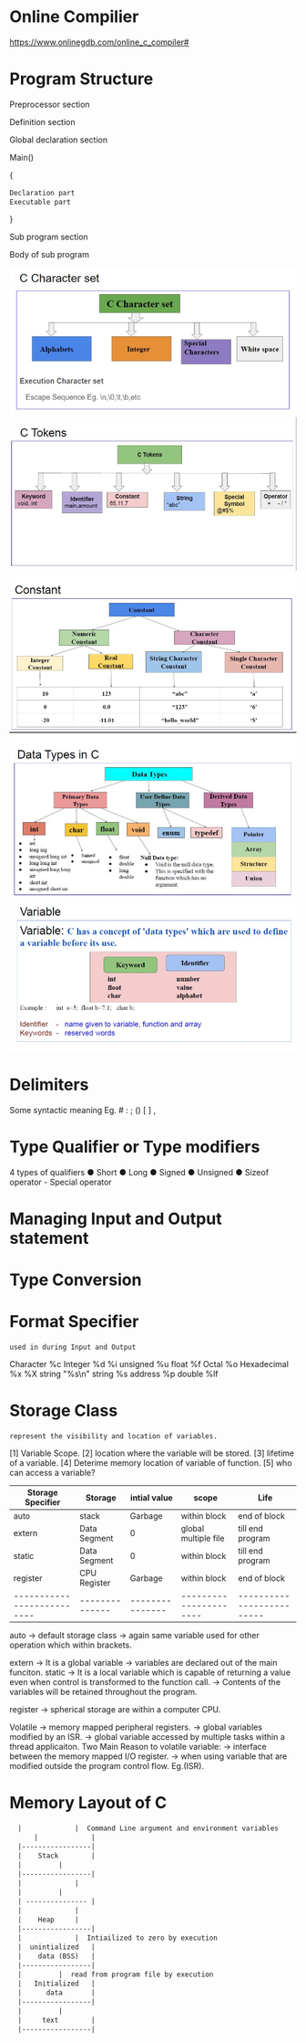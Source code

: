 # Online Compilier 
 https://www.onlinegdb.com/online_c_compiler# 

# Program Structure 

Preprocessor section

Definition section

Global declaration section

Main()

{

	Declaration part
	Executable part
	
}

Sub program section

Body of sub program

![Test Image 3](/Fundamentals/images/C_char_set.JPG)
![Test Image 4](/Fundamentals/images/C_tokens.JPG)
![Test Image 5](/Fundamentals/images/Constant.JPG)
![Test Image 6](/Fundamentals/images/Data_Types.JPG)
![Test Image 7](/Fundamentals/images/Variable.JPG)

# Delimiters
 Some syntactic meaning Eg. # : ; () [ ] ,
 
# Type Qualifier or Type modifiers

4 types of qualifiers
● Short
● Long
● Signed
● Unsigned
● Sizeof operator - Special operator

# Managing Input and Output statement

# Type Conversion

# Format Specifier
	used in during Input and Output
Character   %c 
Integer     %d %i 
unsigned    %u
float        %f 
Octal       %o
Hexadecimal  %x %X 
string        "%s\n"
string         %s 
address       %p 
double        %lf 

# Storage Class
    represent the visibility and location of variables.
	
 [1] Variable Scope.
 [2] location where the variable will be stored.
 [3] lifetime of a variable.
 [4] Deterime memory location of variable of function.
 [5] who can access a variable?
 
|Storage Specifier         |  Storage     | intial value  |   scope              | Life                    | 
|--------------------------|--------------|---------------|----------------------|----------------------   |
|auto 			   | stack    	  |  Garbage      | within block         | end of block            |
|extern 		   | Data Segment |   0	          | global multiple file | till end program        |
|static 		   | Data Segment |   0           | within block         | till end program 	   |
|register 		   | CPU Register |  Garbage      | within block	 | end of block	           |
|--------------------------|--------------|---------------|----------------------|-------------------------|

auto -> default storage class
	 -> again same variable used for other operation which within brackets.
	 
extern -> It is a global variable
       -> variables are declared out of the main funciton. 
static -> It is a local variable which is capable of returning a value even when control is transformed to the function call.
        -> Contents of the variables will be retained throughout the program.
		
register -> spherical storage are within a computer CPU.

Volatile ->  memory mapped peripheral registers.
	     ->  global variables modified by an ISR.
		 ->  global variable accessed by multiple tasks within a thread applicaiton.
Two Main Reason to volatile variable:
		-> interface between the memory mapped I/O register.
		-> when using variable that are modified outside the program control flow. Eg.(ISR).
		
# Memory Layout of C 

	  |	            |  Command Line argument and environment variables	
          |    		    |
	  |-----------------|
	  |    Stack 	    |
	  |		    |
	  |-----------------|
	  |      	    |
	  |		    |
	  | --------------- |
	  |   		    |   
	  |	   Heap     |
	  |-----------------|
	  |     	    |  Intiailized to zero by execution
	  |  unintialized   |
	  |    data (BSS)   |
	  |-----------------|
	  |		    |  read from program file by execution 
	  |   Initialized   |
	  |      data 	    |
	  |-----------------|
	  |		    |
	  | 	text	    |
	  |-----------------|   
	  





 
